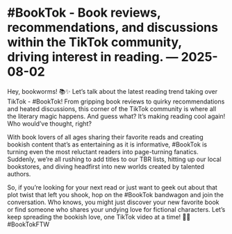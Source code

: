 # #BookTok - Book reviews, recommendations, and discussions within the TikTok community, driving interest in reading. — 2025-08-02

Hey, bookworms! 📚✨ Let’s talk about the latest reading trend taking over TikTok - #BookTok! From gripping book reviews to quirky recommendations and heated discussions, this corner of the TikTok community is where all the literary magic happens. And guess what? It’s making reading cool again! Who would’ve thought, right?

With book lovers of all ages sharing their favorite reads and creating bookish content that’s as entertaining as it is informative, #BookTok is turning even the most reluctant readers into page-turning fanatics. Suddenly, we’re all rushing to add titles to our TBR lists, hitting up our local bookstores, and diving headfirst into new worlds created by talented authors.

So, if you’re looking for your next read or just want to geek out about that plot twist that left you shook, hop on the #BookTok bandwagon and join the conversation. Who knows, you might just discover your new favorite book or find someone who shares your undying love for fictional characters. Let’s keep spreading the bookish love, one TikTok video at a time! 📖💫 #BookTokFTW